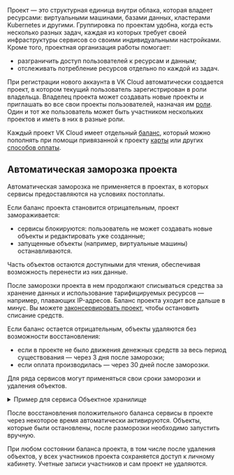 Проект — это структурная единица внутри облака, которая владеет ресурсами: виртуальными машинами, базами данных, кластерами Kubernetes и другими. Группировка по проектам удобна, когда есть несколько разных задач, каждая из которых требует своей инфраструктуры сервисов со своими индивидуальными настройками. Кроме того, проектная организация работы помогает:

- разграничить доступ пользователей к ресурсам и данным;
- отслеживать потребление ресурсов отдельно по каждой из задач.

При регистрации нового аккаунта в VK Cloud автоматически создается проект, в котором текущий пользователь зарегистрирован в роли владельца. Владелец проекта может создавать новые проекты и приглашать во все свои проекты пользователей, назначая им [роли](../rolesandpermissions). Один и тот же пользователь может быть участником нескольких проектов и иметь в них в разные роли.

Каждый проект VK Cloud имеет отдельный [баланс](/ru/additionals/billing/start/balance), который можно пополнять при помощи привязанной к проекту [карты](/ru/additionals/billing/operations/add-card) или других [способов оплаты](/ru/additionals/billing/start/payment-methods).

## Автоматическая заморозка проекта

<info>

Автоматическая заморозка не применяется в проектах, в которых сервисы предоставляются на условиях постоплаты.

</info>

Если баланс проекта становится отрицательным, проект замораживается:

- сервисы блокируются: пользователь не может создавать новые объекты и редактировать уже созданные;
- запущенные объекты (например, виртуальные машины) останавливаются.

Часть объектов остаются доступными для чтения, обеспечивая возможность перенести из них данные.

<err>

После заморозки проекта в нем продолжают списываться средства за хранение данных и использование тарифицируемых ресурсов — например, плавающих IP-адресов. Баланс проекта уходит все дальше в минус. Вы можете [законсервировать проект](../../instructions/project-settings/manage#konservaciya-proekta), чтобы остановить списание средств.

</err>

Если баланс остается отрицательным, объекты удаляются без возможности восстановления:

- если в проекте не было движения денежных средств за весь период существования — через 3 дня после заморозки;
- если оплата производилась — через 30 дней после заморозки.

Для ряда сервисов могут применяться свои сроки заморозки и удаления объектов.

<details>
  <summary markdown="span">Пример для сервиса Объектное хранилище</summary>

- Когда отрицательный баланс достигает -1000 рублей, объекты сервиса замораживаются.

    Все время, пока объекты заморожены, в сервисе идут списания за хранение данных, при этом к объектам есть доступ на чтение.

- Если в течение 30 дней положительный баланс проекта не восстановлен, объекты блокируются.

    Когда объекты заблокированы, списания за них прекращаются. К объектам нет никакого доступа, в том числе на чтение. Через 30 дней после перехода в это состояние, если положительный баланс не восстановлен, объекты удаляются.

Подробнее о сервисе в разделе [Объектное хранилище](/ru/base/s3).

</details>

После восстановления положительного баланса сервисы в проекте через некоторое время автоматически активируются. Объекты, которые были остановлены, после разморозки необходимо запустить вручную.

При любом состоянии баланса проекта, в том числе после удаления объектов, у всех участников проекта сохраняется доступ к личному кабинету. Учетные записи участников и сам проект не удаляются.
